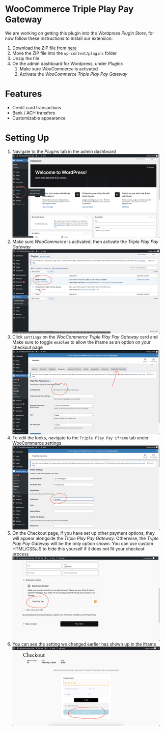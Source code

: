 # WooCommerce Triple Play Pay Gateway

We are working on getting this plugin into the _Wordpress Plugin Store_, for now follow these instructions to install our extension:
1. Download the ZIP file from [here](https://github.com/TriplePlayPay/woocommerce-gateway-tripleplaypay/releases/tag/v1.2.1)
2. Move the ZIP file into the `wp-content/plugins` folder
3. Unzip the file
4. On the admin dashboard for Wordpress, under _Plugins_
    1. Make sure _WooCommerce_ is activated
    2. Activate the _WooCommerce Triple Play Pay Gateway_

# Features
- Credit card transactions
- Bank / ACH transfers
- Customizable appearance

# Setting Up
1. Navigate to the _Plugins_ tab in the admin dashboard
![step1](images/step1.png)
2. Make sure _WooCommerce_ is activated, then activate the _Triple Play Pay Gateway_
![step2](images/step2.png)
3. Click `settings` on the _WooCommerce Triple Play Pay Gateway_ card and Make sure to toggle `enabled` to allow the iframe as an option on your checkout page
![step3](images/step3.png)
4. To edit the looks, navigate to the `Triple Play Pay iframe` tab under WooCommerce settings
![step4](images/step4.png)
5. On the Checkout page, if you have set up other payment options, they will appear alongside the _Triple Play Pay Gateway_. Otherwise, the _Triple Play Pay Gateway_ will be the only option shown. You can use custom HTML/CSS/JS to hide this yourself if it does not fit your checkout process
![step5](images/step5.png)
6. You can see the setting we changed earlier has shown up in the iframe
![step6](images/step6.png)